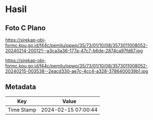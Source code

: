 # Hasil

## Foto C Plano

https://sirekap-obj-formc.kpu.go.id/f44c/pemilu/ppwp/35/73/01/10/08/3573011008052-20240214-200121--a3ca3a36-177a-47c7-b6de-2874ca97fd67.jpg

https://sirekap-obj-formc.kpu.go.id/f44c/pemilu/ppwp/35/73/01/10/08/3573011008052-20240215-003538--2eacd330-ae7c-4cc4-a328-3786400039b1.jpg


## Metadata

| Key        | Value               |
| ---------- | ------------------- |
| Time Stamp | 2024-02-15 07:00:44 |



